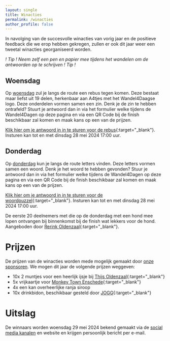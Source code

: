 ```yaml
---
layout: single
title: Winacties
permalink: /winacties
author_profile: false
---
```


In navolging van de succesvolle winacties van vorig jaar en de positieve feedback die we erop hebben gekregen, zullen er ook dit jaar weer een tweetal winacties georganiseerd worden.  

_! Tip ! Neem zelf een pen en papier mee tijdens het wandelen om de antwoorden op te schrijven ! Tip !_  

## Woensdag

Op [woensdag](/routes/woensdag) zul je langs de route een rebus tegen komen. Deze bestaat maar liefst uit 19 delen, herkenbaar aan A4tjes met het Wandel4Daagse logo. Deze onderdelen vormen samen een zin. Denk je de zin te hebben ontrafeld? Stuurt je antwoord dan in via het formulier welke tijdens de Wandel4Dagen op deze pagina en via een QR Code bij de finish beschikbaar zal komen en maak kans op een van de prijzen.  

[Klik hier om je antwoord in in te sturen voor de rebus](https://forms.microsoft.com/e/Hv5vQy0H3U){:target="_blank"}. Insturen kan tot en met dinsdag 28 mei 2024 17:00 uur.  

## Donderdag

Op [donderdag](/routes/donderdag) kun je langs de route letters vinden. Deze letters vormen samen een woord. Denk je het woord te hebben gevonden? Stuur je antwoord dan in via het formulier welke tijdens de Wandel4Dagen op deze pagina en via een QR Code bij de finish beschikbaar zal komen en maak kans op een van de prijzen.  

[Klik hier om je antwoord in in te sturen voor de woordpuzzel](https://forms.microsoft.com/e/ARxC2Ru2Z4){:target="_blank"}. Insturen kan tot en met dinsdag 28 mei 2024 17:00 uur.  

De eerste 20 deelnemers met die op de donderdag met een hond mee lopen ontvangen bij binnenkomst bij de finish wat lekkers voor de hond. Aangeboden door [Rerink Oldenzaal](https://reerink.nl){:target="_blank"}.  

# Prijzen

De prijzen van de winacties worden mede mogelijk gemaakt door [onze sponsoren](/sponsoren). We mogen dit jaar de volgende prijzen weggeven:

- 10x 2 muntjes voor een heerlijk ijsje bij [Thijs Oldenzaal](https://thijs-oldenzaal.nl){:target="_blank"}
- 5x vrijkaartje voor [Monkey Town Enschede](https://monkeytown.eu/nl/enschede/home){:target="_blank"}
- 4x een kan overheerlijke ranja siroop
- 10x drinkbidon, beschikbaar gesteld door [JOGG](https://jogg.nl/){:target="_blank"}

# Uitslag

De winnaars worden woensdag 29 mei 2024 bekend gemaakt via de [social media kanalen](/socials) en website en krijgen persoonlijk bericht per e-mail.  